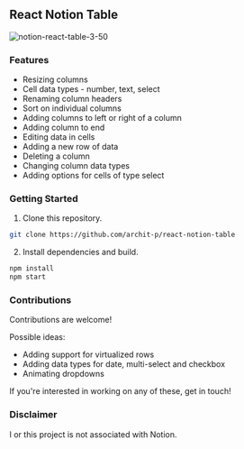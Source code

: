 ## React Notion Table

![notion-react-table-3-50](https://user-images.githubusercontent.com/30985772/118356033-f4af9d80-b590-11eb-9139-4a07c8780f19.gif)


### Features

- Resizing columns
- Cell data types - number, text, select
- Renaming column headers
- Sort on individual columns
- Adding columns to left or right of a column
- Adding column to end
- Editing data in cells
- Adding a new row of data
- Deleting a column
- Changing column data types
- Adding options for cells of type select

### Getting Started

1. Clone this repository.

```bash
git clone https://github.com/archit-p/react-notion-table
```

2. Install dependencies and build.

```bash
npm install
npm start
```

### Contributions

Contributions are welcome!

Possible ideas:

- Adding support for virtualized rows
- Adding data types for date, multi-select and checkbox
- Animating dropdowns

If you're interested in working on any of these, get in touch!

### Disclaimer

I or this project is not associated with Notion.
